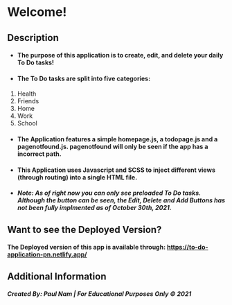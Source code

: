# Welcome!

## Description
- #### The purpose of this application is to create, edit, and delete your daily To Do tasks! 
- ####  The To Do tasks are split into five categories: 
1. Health
2. Friends
3. Home
4. Work
5. School
- #### The Application features a simple homepage.js, a todopage.js and a pagenotfound.js. pagenotfound will only be seen if the app has a incorrect path.
- #### This Application uses Javascript and SCSS to inject different views (through routing) into a single HTML file.
- ##### Note: As of right now you can only see preloaded To Do tasks. Although the button can be seen, the Edit, Delete and Add Buttons has not been fully implmented as of October 30th, 2021.

## Want to see the Deployed Version?
#### The Deployed version of this app is available through: https://to-do-application-pn.netlify.app/

## Additional Information
##### Created By: Paul Nam | For Educational Purposes Only &copy; 2021

